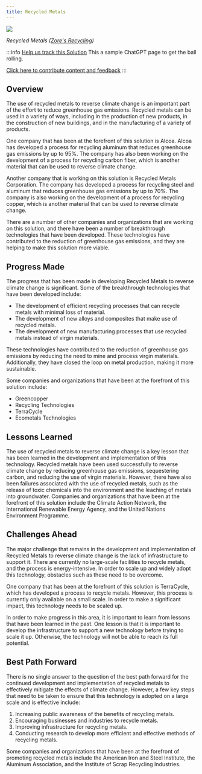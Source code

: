 ```yaml
---
title: Recycled Metals
---
```

![](/../static/img/recycled-metals.jpg)

*Recycled Metals ([Zore's Recycling](https://www.zoresrecycling.com/blog/3-categories-of-metal-that-can-be-recycled/))*

:::info [Help us track this Solution](contribute)
This a sample ChatGPT page to get the ball rolling.

[Click here to contribute content and feedback](contribute)
:::

## Overview

The use of recycled metals to reverse climate change is an important part of the effort to reduce greenhouse gas emissions. Recycled metals can be used in a variety of ways, including in the production of new products, in the construction of new buildings, and in the manufacturing of a variety of products.

One company that has been at the forefront of this solution is Alcoa. Alcoa has developed a process for recycling aluminum that reduces greenhouse gas emissions by up to 95%. The company has also been working on the development of a process for recycling carbon fiber, which is another material that can be used to reverse climate change.

Another company that is working on this solution is Recycled Metals Corporation. The company has developed a process for recycling steel and aluminum that reduces greenhouse gas emissions by up to 70%. The company is also working on the development of a process for recycling copper, which is another material that can be used to reverse climate change.

There are a number of other companies and organizations that are working on this solution, and there have been a number of breakthrough technologies that have been developed. These technologies have contributed to the reduction of greenhouse gas emissions, and they are helping to make this solution more viable.

## Progress Made

The progress that has been made in developing Recycled Metals to reverse climate change is significant. Some of the breakthrough technologies that have been developed include:

* The development of efficient recycling processes that can recycle metals with minimal loss of material.
* The development of new alloys and composites that make use of recycled metals.
* The development of new manufacturing processes that use recycled metals instead of virgin materials.

These technologies have contributed to the reduction of greenhouse gas emissions by reducing the need to mine and process virgin materials. Additionally, they have closed the loop on metal production, making it more sustainable.

Some companies and organizations that have been at the forefront of this solution include:

* Greencopper
* Recycling Technologies
* TerraCycle
* Ecometals Technologies

## Lessons Learned

The use of recycled metals to reverse climate change is a key lesson that has been learned in the development and implementation of this technology. Recycled metals have been used successfully to reverse climate change by reducing greenhouse gas emissions, sequestering carbon, and reducing the use of virgin materials. However, there have also been failures associated with the use of recycled metals, such as the release of toxic chemicals into the environment and the leaching of metals into groundwater. Companies and organizations that have been at the forefront of this solution include the Climate Action Network, the International Renewable Energy Agency, and the United Nations Environment Programme.

## Challenges Ahead

The major challenge that remains in the development and implementation of Recycled Metals to reverse climate change is the lack of infrastructure to support it. There are currently no large-scale facilities to recycle metals, and the process is energy-intensive. In order to scale up and widely adopt this technology, obstacles such as these need to be overcome.

One company that has been at the forefront of this solution is TerraCycle, which has developed a process to recycle metals. However, this process is currently only available on a small scale. In order to make a significant impact, this technology needs to be scaled up.

In order to make progress in this area, it is important to learn from lessons that have been learned in the past. One lesson is that it is important to develop the infrastructure to support a new technology before trying to scale it up. Otherwise, the technology will not be able to reach its full potential.

## Best Path Forward

There is no single answer to the question of the best path forward for the continued development and implementation of recycled metals to effectively mitigate the effects of climate change. However, a few key steps that need to be taken to ensure that this technology is adopted on a large scale and is effective include:

1. Increasing public awareness of the benefits of recycling metals.
2. Encouraging businesses and industries to recycle metals.
3. Improving infrastructure for recycling metals.
4. Conducting research to develop more efficient and effective methods of recycling metals.

Some companies and organizations that have been at the forefront of promoting recycled metals include the American Iron and Steel Institute, the Aluminum Association, and the Institute of Scrap Recycling Industries.
